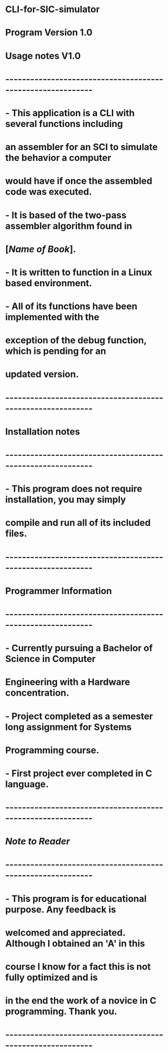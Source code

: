 # CLI-for-SIC-simulator
# Program Version 1.0
#
# Usage notes V1.0
# -----------------------------------------------------------
# - This application is a CLI with several functions including 
#   an assembler for an SCI to simulate the behavior a computer
#   would have if once the assembled code was executed.
# - It is based of the two-pass assembler algorithm found in 
#   [*Name of Book*].
# - It is written to function in a Linux based environment.
# - All of its functions have been implemented with the
#   exception of the debug function, which is pending for an
#   updated version.
# -----------------------------------------------------------
#
# Installation notes
# -----------------------------------------------------------
# - This program does not require installation, you may simply
#   compile and run all of its included files.
# -----------------------------------------------------------
#
# Programmer Information
# -----------------------------------------------------------
# - Currently pursuing a Bachelor of Science in Computer
#   Engineering with a Hardware concentration.
# - Project completed as a semester long assignment for Systems
#   Programming course.
# - First project ever completed in C language.
# -----------------------------------------------------------
#
# *Note to Reader*
# -----------------------------------------------------------
# - This program is for educational purpose. Any feedback is 
#   welcomed and appreciated. Although I obtained an 'A' in this
#   course I know for a fact this is not fully optimized and is
#   in the end the work of a novice in C programming. Thank you.
# -----------------------------------------------------------
